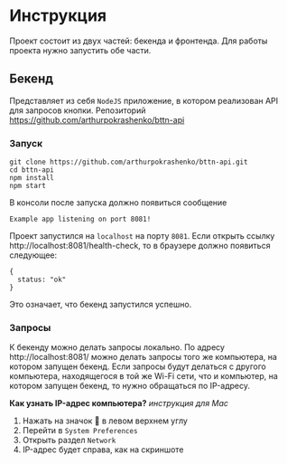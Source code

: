 # Инструкция

Проект состоит из двух частей: бекенда и фронтенда. Для работы проекта нужно запустить обе части.

## Бекенд
Представляет из себя `NodeJS` приложение, в котором реализован API для запросов кнопки.
Репозиторий https://github.com/arthurpokrashenko/bttn-api

### Запуск
```
git clone https://github.com/arthurpokrashenko/bttn-api.git
cd bttn-api
npm install
npm start
```
В консоли после запуска должно появиться сообщение
```
Example app listening on port 8081!
```
Проект запустился на `localhost` на порту `8081`.
Если открыть ссылку http://localhost:8081/health-check, то в браузере должно появиться следующее:
```
{
  status: "ok"
}
```
Это означает, что бекенд запустился успешно.

### Запросы
К бекенду можно делать запросы локально. По адресу http://localhost:8081/ можно делать запросы того же компьютера, на котором запущен бекенд. Если запросы будут делаться с другого компьютера, находящегося в той же Wi-Fi сети, что и компьютер, на котором запущен бекенд, то нужно обращаться по IP-адресу.

**Как узнать IP-адрес компьютера?**
*инструкция для Mac*
1. Нажать на значок  в левом верхнем углу
2. Перейти в `System Preferences`
3. Открыть раздел `Network`
4. IP-адрес будет справа, как на скриншоте

